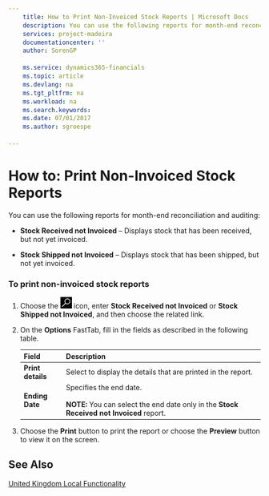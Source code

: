 ```yaml
---
    title: How to Print Non-Invoiced Stock Reports | Microsoft Docs
    description: You can use the following reports for month-end reconciliation and auditing:
    services: project-madeira
    documentationcenter: ''
    author: SorenGP

    ms.service: dynamics365-financials
    ms.topic: article
    ms.devlang: na
    ms.tgt_pltfrm: na
    ms.workload: na
    ms.search.keywords:
    ms.date: 07/01/2017
    ms.author: sgroespe

---
```

# How to: Print Non-Invoiced Stock Reports
You can use the following reports for month-end reconciliation and auditing:  

-   **Stock Received not Invoiced** – Displays stock that has been received, but not yet invoiced.  

-   **Stock Shipped not Invoiced** – Displays stock that has been shipped, but not yet invoiced.  

### To print non-invoiced stock reports  

1.  Choose the ![Search for Page or Report](../../media/ui-search/search_small.png "Search for Page or Report icon") icon, enter **Stock Received not Invoiced** or **Stock Shipped not Invoiced**, and then choose the related link.  

2.  On the **Options** FastTab, fill in the fields as described in the following table.  

    |Field|Description|  
    |---------------------------------|---------------------------------------|  
    |**Print details**|Select to display the details that are printed in the report.|  
    |**Ending Date**|Specifies the end date.<br /><br /> **NOTE:** You can select the end date only in the **Stock Received not Invoiced** report.|  

3.  Choose the **Print** button to print the report or choose the **Preview** button to view it on the screen.  

## See Also  
[United Kingdom Local Functionality](united-kingdom-local-functionality.md)
